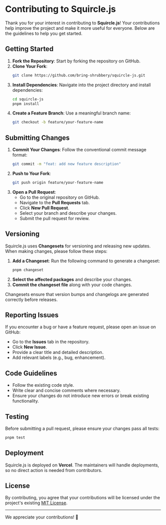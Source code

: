 # Contributing to Squircle.js

Thank you for your interest in contributing to **Squircle.js**! Your contributions help improve the project and make it more useful for everyone. Below are the guidelines to help you get started.

## Getting Started

1. **Fork the Repository**: Start by forking the repository on GitHub.
2. **Clone Your Fork**:
   ```sh
   git clone https://github.com/bring-shrubbery/squircle-js.git
   ```
3. **Install Dependencies**: Navigate into the project directory and install dependencies:
   ```sh
   cd squircle-js
   pnpm install
   ```
4. **Create a Feature Branch**: Use a meaningful branch name:
   ```sh
   git checkout -b feature/your-feature-name
   ```

## Submitting Changes

1. **Commit Your Changes**: Follow the conventional commit message format:
   ```sh
   git commit -m "feat: add new feature description"
   ```
2. **Push to Your Fork**:
   ```sh
   git push origin feature/your-feature-name
   ```
3. **Open a Pull Request**:
   - Go to the original repository on GitHub.
   - Navigate to the **Pull Requests** tab.
   - Click **New Pull Request**.
   - Select your branch and describe your changes.
   - Submit the pull request for review.

## Versioning

Squircle.js uses **Changesets** for versioning and releasing new updates. When making changes, please follow these steps:

1. **Add a Changeset**: Run the following command to generate a changeset:
   ```sh
   pnpm changeset
   ```
2. **Select the affected packages** and describe your changes.
3. **Commit the changeset file** along with your code changes.

Changesets ensure that version bumps and changelogs are generated correctly before releases.

## Reporting Issues

If you encounter a bug or have a feature request, please open an issue on GitHub:

- Go to the **Issues** tab in the repository.
- Click **New Issue**.
- Provide a clear title and detailed description.
- Add relevant labels (e.g., bug, enhancement).

## Code Guidelines

- Follow the existing code style.
- Write clear and concise comments where necessary.
- Ensure your changes do not introduce new errors or break existing functionality.

## Testing

Before submitting a pull request, please ensure your changes pass all tests:

```sh
pnpm test
```

## Deployment

Squircle.js is deployed on **Vercel**. The maintainers will handle deployments, so no direct action is needed from contributors.

## License

By contributing, you agree that your contributions will be licensed under the project's existing [MIT License](LICENSE).

---

We appreciate your contributions! 🎉
